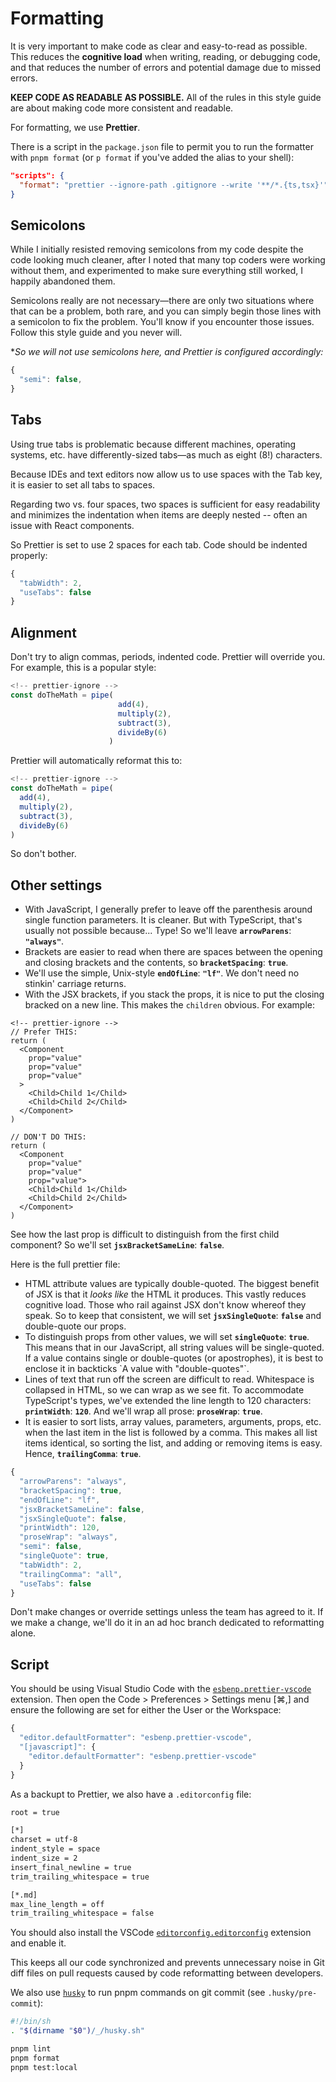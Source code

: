 # Formatting

It is very important to make code as clear and easy-to-read as possible. This reduces the **cognitive load** when
writing, reading, or debugging code, and that reduces the number of errors and potential damage due to missed errors.

**KEEP CODE AS READABLE AS POSSIBLE.** All of the rules in this style guide are about making code more consistent and
readable.

For formatting, we use **Prettier**.

There is a script in the `package.json` file to permit you to run the formatter with `pnpm format` (or `p format` if
you've added the alias to your shell):

```json
"scripts": {
  "format": "prettier --ignore-path .gitignore --write '**/*.{ts,tsx}'"
}
```

## Semicolons

While I initially resisted removing semicolons from my code despite the code looking much cleaner, after I noted that
many top coders were working without them, and experimented to make sure everything still worked, I happily abandoned
them.

Semicolons really are not necessary&mdash;there are only two situations where that can be a problem, both rare, and you
can simply begin those lines with a semicolon to fix the problem. You'll know if you encounter those issues. Follow this
style guide and you never will.

\*_So we will not use semicolons here, and Prettier is configured accordingly:_

```js
{
  "semi": false,
}
```

## Tabs

Using true tabs is problematic because different machines, operating systems, etc. have differently-sized tabs&mdash;as
much as eight (8!) characters.

Because IDEs and text editors now allow us to use spaces with the Tab key, it is easier to set all tabs to spaces.

Regarding two vs. four spaces, two spaces is sufficient for easy readability and minimizes the indentation when items
are deeply nested -- often an issue with React components.

So Prettier is set to use 2 spaces for each tab. Code should be indented properly:

```js
{
  "tabWidth": 2,
  "useTabs": false
}
```

## Alignment

Don't try to align commas, periods, indented code. Prettier will override you. For example, this is a popular style:

```js
<!-- prettier-ignore -->
const doTheMath = pipe(
                        add(4),
                        multiply(2),
                        subtract(3),
                        divideBy(6)
                      )
```

Prettier will automatically reformat this to:

```js
<!-- prettier-ignore -->
const doTheMath = pipe(
  add(4),
  multiply(2),
  subtract(3),
  divideBy(6)
)
```

So don't bother.

## Other settings

- With JavaScript, I generally prefer to leave off the parenthesis around single function parameters. It is cleaner. But
  with TypeScript, that's usually not possible because... Type! So we'll leave **`arrowParens`**: **`"always"`**.
- Brackets are easier to read when there are spaces between the opening and closing brackets and the contents, so
  **`bracketSpacing`**: **`true`**.
- We'll use the simple, Unix-style **`endOfLine`**: **`"lf"`**. We don't need no stinkin' carriage returns.
- With the JSX brackets, if you stack the props, it is nice to put the closing bracked on a new line. This makes the
  `children` obvious. For example:

```tsx
<!-- prettier-ignore -->
// Prefer THIS:
return (
  <Component
    prop="value"
    prop="value"
    prop="value"
  >
    <Child>Child 1</Child>
    <Child>Child 2</Child>
  </Component>
)

// DON'T DO THIS:
return (
  <Component
    prop="value"
    prop="value"
    prop="value">
    <Child>Child 1</Child>
    <Child>Child 2</Child>
  </Component>
)
```

See how the last prop is difficult to distinguish from the first child component? So we'll set **`jsxBracketSameLine`**:
**`false`**.

Here is the full prettier file:

- HTML attribute values are typically double-quoted. The biggest benefit of JSX is that it _looks like_ the HTML it
  produces. This vastly reduces cognitive load. Those who rail against JSX don't know whereof they speak. So to keep
  that consistent, we will set **`jsxSingleQuote`**: **`false`** and double-quote our props.
- To distinguish props from other values, we will set **`singleQuote`**: **`true`**. This means that in our JavaScript,
  all string values will be single-quoted. If a value contains single or double-quotes (or apostrophes), it is best to
  enclose it in backticks \`A value with "double-quotes"\`.
- Lines of text that run off the screen are difficult to read. Whitespace is collapsed in HTML, so we can wrap as we see
  fit. To accommodate TypeScript's types, we've extended the line length to 120 characters: **`printWidth`**: **`120`**.
  And we'll wrap all prose: **`proseWrap`**: **`true`**.
- It is easier to sort lists, array values, parameters, arguments, props, etc. when the last item in the list is
  followed by a comma. This makes all list items identical, so sorting the list, and adding or removing items is easy.
  Hence, **`trailingComma`**: **`true`**.

```js
{
  "arrowParens": "always",
  "bracketSpacing": true,
  "endOfLine": "lf",
  "jsxBracketSameLine": false,
  "jsxSingleQuote": false,
  "printWidth": 120,
  "proseWrap": "always",
  "semi": false,
  "singleQuote": true,
  "tabWidth": 2,
  "trailingComma": "all",
  "useTabs": false
}
```

Don't make changes or override settings unless the team has agreed to it. If we make a change, we'll do it in an ad hoc
branch dedicated to reformatting alone.

## Script

You should be using Visual Studio Code with the
[`esbenp.prettier-vscode`](https://marketplace.visualstudio.com/items?itemName=esbenp.prettier-vscode) extension. Then
open the Code > Preferences > Settings menu [⌘,] and ensure the following are set for either the User or the Workspace:

```js
{
  "editor.defaultFormatter": "esbenp.prettier-vscode",
  "[javascript]": {
    "editor.defaultFormatter": "esbenp.prettier-vscode"
  }
}
```

As a backupt to Prettier, we also have a `.editorconfig` file:

```sh
root = true

[*]
charset = utf-8
indent_style = space
indent_size = 2
insert_final_newline = true
trim_trailing_whitespace = true

[*.md]
max_line_length = off
trim_trailing_whitespace = false
```

You should also install the VSCode
[`editorconfig.editorconfig`](https://marketplace.visualstudio.com/items?itemName=EditorConfig.EditorConfig) extension
and enable it.

This keeps all our code synchronized and prevents unnecessary noise in Git diff files on pull requests caused by code
reformatting between developers.

We also use [`husky`](https://github.com/typicode/husky) to run pnpm commands on git commit (see `.husky/pre-commit`):

```sh
#!/bin/sh
. "$(dirname "$0")/_/husky.sh"

pnpm lint
pnpm format
pnpm test:local
```

